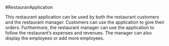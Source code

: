 #RestauranApplication

This restaurant application can  be  used  by  both  the  restaurant  customers  and  the  restaurant  manager.  Customers can  use  the application  to  give  their  orders.  Furthermore,  the  restaurant  manager  can  use  the  application  to follow the restaurant’s expenses and revenues. The manager can also display the employees or add more  employees. 
